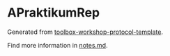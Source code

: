 # APraktikumRep
Generated from [toolbox-workshop-protocol-template](https://github.com/pep-dortmund/toolbox-workshop-protocol-template).

Find more information in [notes.md](notes.md).
